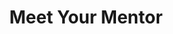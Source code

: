 ---
title: "Meet Your Mentor"
mentors:
    - title: "Deepika Krishnamurthy"
      image: "/assets/images/law-for-women/mentor_deepika.png"
      quote: "’I believe that legal awareness is a powerful tool for empowerment. Many women are unaware of the rights and protections available to them under the law, and that gap often leads to silence and injustice.
       Through Kiran Foundation’s ‘Law for Women’ course, we aim to bridge this gap by breaking down complex legal concepts into accessible and relatable knowledge. 
       Being associated with the Foundation since 2020 has given me the opportunity to mentor and learn from incredibly resilient women. Kiran Foundation’s grassroots approach to creating real change is what makes this initiative so close to my heart.’"
    

---
